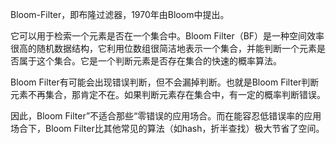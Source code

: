 Bloom-Filter，即布隆过滤器，1970年由Bloom中提出。

它可以用于检索一个元素是否在一个集合中。Bloom Filter（BF）是一种空间效率很高的随机数据结构，它利用位数组很简洁地表示一个集合，并能判断一个元素是否属于这个集合。它是一个判断元素是否存在集合的快速的概率算法。

Bloom Filter有可能会出现错误判断，但不会漏掉判断。也就是Bloom Filter判断元素不再集合，那肯定不在。如果判断元素存在集合中，有一定的概率判断错误。

因此，Bloom Filter”不适合那些“零错误的应用场合。而在能容忍低错误率的应用场合下，Bloom Filter比其他常见的算法（如hash，折半查找）极大节省了空间。





